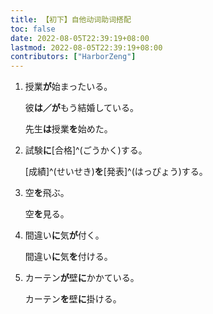 ```yaml
---
title: 【初下】自他动词助词搭配
toc: false
date: 2022-08-05T22:39:19+08:00
lastmod: 2022-08-05T22:39:19+08:00
contributors: ["HarborZeng"]
---
```


1. 授業**が**始まったいる。

   彼**は／が**もう結婚している。

   先生**は**授業**を**始めた。

2. 試験**に**[合格]^(ごうかく)する。

   [成績]^(せいせき)**を**[発表]^(はっぴょう)する。

3. 空**を**飛ぶ。

   空**を**見る。

4. 間違い**に**気**が**付く。

   間違い**に**気**を**付ける。

5. カーテン**が**壁**に**かかている。

   カーテン**を**壁**に**掛ける。

